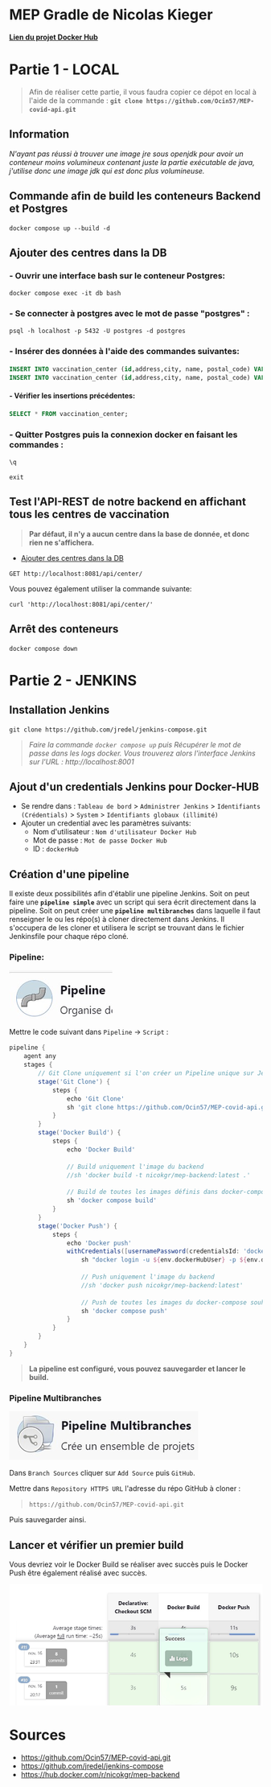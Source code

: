 # MEP Gradle de Nicolas Kieger
 
[**Lien du projet Docker Hub**](https://hub.docker.com/r/nicokgr/mep-backend)

# Partie 1 - LOCAL

> Afin de réaliser cette partie, il vous faudra copier ce dépot en local à l'aide de la commande : **`git clone https://github.com/Ocin57/MEP-covid-api.git`**

## Information
*N'ayant pas réussi à trouver une image jre sous openjdk pour avoir un conteneur moins volumineux contenant juste la partie exécutable de java, j'utilise donc une image jdk qui est donc plus volumineuse.*

## Commande afin de build les conteneurs Backend et Postgres

```shell
docker compose up --build -d
```

## Ajouter des centres dans la DB
### - Ouvrir une interface bash sur le conteneur Postgres:

```shell
docker compose exec -it db bash
```

### - Se connecter à postgres avec le mot de passe "postgres" :

```shell
psql -h localhost -p 5432 -U postgres -d postgres
```

### - Insérer des données à l'aide des commandes suivantes:

```sql
INSERT INTO vaccination_center (id,address,city, name, postal_code) VALUES (1, '5 rue du poisson','Paris','Centre de Paris','75000');
INSERT INTO vaccination_center (id,address,city, name, postal_code) VALUES (2, '2 rue de Brabois','Nancy','Centre de Nancy','54000');
```

#### - Vérifier les insertions précédentes: 

```sql
SELECT * FROM vaccination_center;
```

### - Quitter Postgres puis la connexion docker en faisant les commandes : 

```shell
\q
```
```shell
exit
```

## Test l'API-REST de notre backend en affichant tous les centres de vaccination

> **Par défaut, il n'y a aucun centre dans la base de donnée, et donc rien ne s'affichera.**
* [Ajouter des centres dans la DB](#Ajouter-des-centres-dans-la-DB)

```
GET http://localhost:8081/api/center/
```

Vous pouvez également utiliser la commande suivante:

```shell
curl 'http://localhost:8081/api/center/'
```

## Arrêt des conteneurs

```shell
docker compose down
```


# Partie 2 - JENKINS

## Installation Jenkins
```shell
git clone https://github.com/jredel/jenkins-compose.git
```
> *Faire la commande ``docker compose up`` puis Récupérer le mot de passe dans les logs docker. Vous trouverez alors l'interface Jenkins sur l'URL : http://localhost:8001*

## Ajout d'un credentials Jenkins pour Docker-HUB
- Se rendre dans :
``Tableau de bord`` > ``Administrer Jenkins`` > ``Identifiants (Crédentials)`` > ``System`` > ``Identifiants globaux (illimité)``
- Ajouter un credential avec les paramètres suivants:
    - Nom d'utilisateur : ``Nom d'utilisateur Docker Hub``
    - Mot de passe : ``Mot de passe Docker Hub``
    - ID : ``dockerHub``

## Création d'une pipeline

Il existe deux possibilités afin d'établir une pipeline Jenkins. Soit on peut faire une **``pipeline simple``** avec un script qui sera écrit directement dans la pipeline.
Soit on peut créer une **``pipeline multibranches``** dans laquelle il faut renseigner le ou les répo(s) à cloner directement dans Jenkins. Il s'occupera de les cloner et utilisera le script se trouvant dans le fichier Jenkinsfile pour chaque répo cloné.

### Pipeline:
![pipeline](./images/pipeline.jpg)

Mettre le code suivant dans ``Pipeline`` -> ``Script`` :
```groovy
pipeline {
    agent any
    stages {   
        // Git Clone uniquement si l'on créer un Pipeline unique sur Jenkins
        stage('Git Clone') {
            steps {
                echo 'Git Clone'
                sh 'git clone https://github.com/Ocin57/MEP-covid-api.git'
            }
        }  
        stage('Docker Build') {
            steps {
                echo 'Docker Build'

                // Build uniquement l'image du backend 
                //sh 'docker build -t nicokgr/mep-backend:latest .'

                // Build de toutes les images définis dans docker-compose
                sh 'docker compose build'
            }
        }
        stage('Docker Push') {
            steps {
                echo 'Docker push'
                withCredentials([usernamePassword(credentialsId: 'dockerHub', passwordVariable: 'dockerHubPassword', usernameVariable: 'dockerHubUser')]) {
                    sh "docker login -u ${env.dockerHubUser} -p ${env.dockerHubPassword}"

                    // Push uniquement l'image du backend
                    //sh 'docker push nicokgr/mep-backend:latest'

                    // Push de toutes les images du docker-compose souhaitées
                    sh 'docker compose push'
                }
            }
        }
    }
}
```

> **La pipeline est configuré, vous pouvez sauvegarder et lancer le build.**

### Pipeline Multibranches
![pipeline multibranches](./images/pipeline_multibranches.jpg)

Dans ``Branch Sources`` cliquer sur ``Add Source`` puis ``GitHub``.

Mettre dans ``Repository HTTPS URL`` l'adresse du répo GitHub à cloner : 
> ``https://github.com/Ocin57/MEP-covid-api.git``

Puis sauvegarder ainsi.

## Lancer et vérifier un premier build
Vous devriez voir le Docker Build se réaliser avec succès puis le Docker Push être également réalisé avec succès.

![build succes](./images/jenkins_succes.jpg)

# Sources
* https://github.com/Ocin57/MEP-covid-api.git
* https://github.com/jredel/jenkins-compose
* https://hub.docker.com/r/nicokgr/mep-backend
